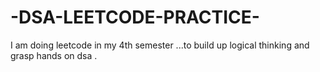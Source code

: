 # -DSA-LEETCODE-PRACTICE-
I am doing leetcode in my 4th semester ...to build up logical thinking and grasp hands on dsa . 
